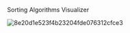 Sorting Algorithms Visualizer

![8e20d1e523f4b23204fde076312cfce3](https://user-images.githubusercontent.com/19265585/120756520-03e29500-c518-11eb-9271-bcf140126f30.gif)
